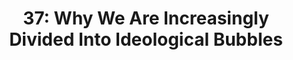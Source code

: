 ---
categories: ['podcasts', 'politics', 'all_articles']
provider_display: "www.bloomberg.com"
provider_name: "Odd Lots"
favicon_url: "https://assets.bwbx.io/business/public/images/favicons/favicon-32x32-d2b81a9373.png"
title: "37: Why We Are Increasingly Divided Into Ideological Bubbles"
published: "2016-07-18T14:48:50"
source: http://www.bloomberg.com/news/articles/2016-07-18/odd-lots-why-the-world-is-increasingly-divided-into-ideological-bubbles
raw_source: http://assets.bwbx.io/av/users/iqjWHBFdfxIU/vylfM0NgVUK8/v2.mp3
thumbnail: http://assets.bwbx.io/images/users/iqjWHBFdfxIU/il0P2h4BojKQ/v5/750x-1.jpg
---